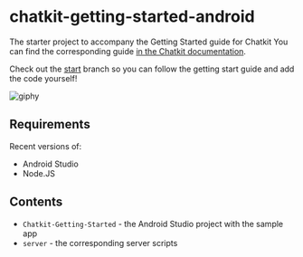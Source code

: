 # chatkit-getting-started-android

The starter project to accompany the Getting Started guide for Chatkit
You can find the corresponding guide [in the Chatkit documentation](https://pusher.com/docs/chatkit/getting_started/android).

Check out the [start](https://github.com/pusher/chatkit-getting-started-android/tree/start) branch so you can follow the getting start guide and add the code yourself!

![giphy](https://media.giphy.com/media/IzRe4gklKpTvCD8a4Z/giphy.gif)

## Requirements

Recent versions of:

- Android Studio
- Node.JS

## Contents

- `Chatkit-Getting-Started` - the Android Studio project with the sample app
- `server` - the corresponding server scripts
